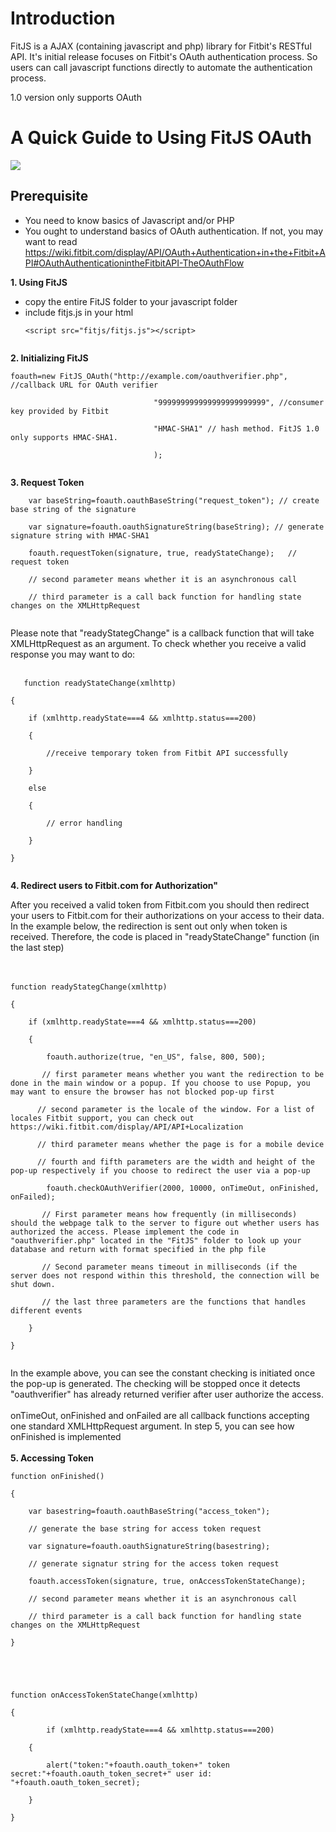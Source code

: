 # Introduction #

FitJS is a AJAX (containing javascript and php) library for Fitbit's RESTful API. It's initial release focuses on Fitbit's OAuth authentication process. So users can call javascript functions directly to automate the authentication process.

1.0 version only supports OAuth

# A Quick Guide to Using FitJS OAuth #

<img src='https://fitjs.googlecode.com/svn/download/oauth.png'>

<h2>Prerequisite</h2>
<ul><li>You need to know basics of Javascript and/or PHP<br>
</li><li>You ought to understand basics of OAuth authentication. If not, you may want to read <a href='https://wiki.fitbit.com/display/API/OAuth+Authentication+in+the+Fitbit+API#OAuthAuthenticationintheFitbitAPI-TheOAuthFlow'>https://wiki.fitbit.com/display/API/OAuth+Authentication+in+the+Fitbit+API#OAuthAuthenticationintheFitbitAPI-TheOAuthFlow</a></li></ul>

<b>1. Using FitJS</b>

<ul><li>copy the entire FitJS folder to your javascript folder<br>
</li><li>include fitjs.js in your html<br>
<pre><code>&lt;script src="fitjs/fitjs.js"&gt;&lt;/script&gt;   <br>
</code></pre></li></ul>

<b>2. Initializing FitJS</b>

<pre><code>foauth=new FitJS_OAuth("http://example.com/oauthverifier.php",  //callback URL for OAuth verifier<br>
                                "999999999999999999999999", //consumer key provided by Fitbit<br>
                                "HMAC-SHA1" // hash method. FitJS 1.0 only supports HMAC-SHA1.<br>
                                );<br>
</code></pre>

<b>3. Request Token</b>

<pre><code>    var baseString=foauth.oauthBaseString("request_token"); // create base string of the signature<br>
    var signature=foauth.oauthSignatureString(baseString); // generate signature string with HMAC-SHA1<br>
    foauth.requestToken(signature, true, readyStateChange);   // request token  <br>
    // second parameter means whether it is an asynchronous call<br>
    // third parameter is a call back function for handling state changes on the XMLHttpRequest<br>
</code></pre>

Please note that "readyStategChange" is a callback function that will take XMLHttpRequest as an argument. To check whether you receive a valid response you may want to do:<br>
<br>
<pre><code>   function readyStateChange(xmlhttp)<br>
{<br>
    if (xmlhttp.readyState===4 &amp;&amp; xmlhttp.status===200)<br>
    {<br>
        //receive temporary token from Fitbit API successfully<br>
    }<br>
    else<br>
    {<br>
        // error handling<br>
    }<br>
}<br>
</code></pre>

<b>4. Redirect users to Fitbit.com for Authorization"</b>

After you received a valid token from Fitbit.com you should then redirect your users to Fitbit.com for their authorizations on your access to their data. In the example below, the redirection is sent out only when token is received. Therefore, the code is placed in "readyStateChange" function (in the last step)<br>
<br>
<br>
<pre><code>function readyStategChange(xmlhttp)<br>
{<br>
    if (xmlhttp.readyState===4 &amp;&amp; xmlhttp.status===200)<br>
    {<br>
        foauth.authorize(true, "en_US", false, 800, 500);<br>
       // first parameter means whether you want the redirection to be done in the main window or a popup. If you choose to use Popup, you may want to ensure the browser has not blocked pop-up first<br>
      // second parameter is the locale of the window. For a list of locales Fitbit support, you can check out https://wiki.fitbit.com/display/API/API+Localization<br>
      // third parameter means whether the page is for a mobile device<br>
      // fourth and fifth parameters are the width and height of the pop-up respectively if you choose to redirect the user via a pop-up<br>
        foauth.checkOAuthVerifier(2000, 10000, onTimeOut, onFinished, onFailed);<br>
       // First parameter means how frequently (in milliseconds) should the webpage talk to the server to figure out whether users has authorized the access. Please implement the code in "oauthverifier.php" located in the "FitJS" folder to look up your database and return with format specified in the php file<br>
       // Second parameter means timeout in milliseconds (if the server does not respond within this threshold, the connection will be shut down. <br>
       // the last three parameters are the functions that handles different events<br>
    }<br>
}<br>
</code></pre>

In the example above, you can see the constant checking is initiated once the pop-up is generated. The checking will be stopped once it detects "oauthverifier" has already returned verifier after user authorize the access.<br>
<br>
onTimeOut, onFinished and onFailed are all callback functions accepting one standard XMLHttpRequest argument. In step 5, you can see how onFinished is implemented<br>
<br>
<b>5. Accessing Token</b>

<pre><code>function onFinished()<br>
{<br>
    var basestring=foauth.oauthBaseString("access_token");<br>
    // generate the base string for access token request <br>
    var signature=foauth.oauthSignatureString(basestring);  <br>
    // generate signatur string for the access token request <br>
    foauth.accessToken(signature, true, onAccessTokenStateChange);<br>
    // second parameter means whether it is an asynchronous call<br>
    // third parameter is a call back function for handling state changes on the XMLHttpRequest<br>
}<br>
<br>
<br>
function onAccessTokenStateChange(xmlhttp)<br>
{<br>
        if (xmlhttp.readyState===4 &amp;&amp; xmlhttp.status===200)<br>
    {<br>
        alert("token:"+foauth.oauth_token+" token secret:"+foauth.oauth_token_secret+" user id: "+foauth.oauth_token_secret);    <br>
    }<br>
}<br>
</code></pre>